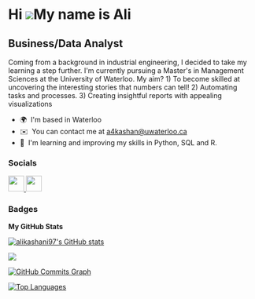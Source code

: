 Hi ![](https://user-images.githubusercontent.com/18350557/176309783-0785949b-9127-417c-8b55-ab5a4333674e.gif)My name is Ali
===========================================================================================================================

Business/Data Analyst
------------

Coming from a background in industrial engineering, I decided to take my learning a step further. I'm currently pursuing a Master's in Management Sciences at the University of Waterloo. My aim? 1) To become skilled at uncovering the interesting stories that numbers can tell! 2) Automating tasks and processes. 3) Creating insightful reports with appealing visualizations

* 🌍  I'm based in Waterloo
* ✉️  You can contact me at [a4kashan@uwaterloo.ca](mailto:a4kashan@uwaterloo.ca)
* 🧠  I'm learning and improving my skills in Python, SQL and R.

### Socials

<p align="left"> <a href="https://www.github.com/alikashani97" target="_blank" rel="noreferrer"> <picture> <source media="(prefers-color-scheme: dark)" srcset="https://raw.githubusercontent.com/danielcranney/readme-generator/main/public/icons/socials/github-dark.svg" /> <source media="(prefers-color-scheme: light)" srcset="https://raw.githubusercontent.com/danielcranney/readme-generator/main/public/icons/socials/github.svg" /> <img src="https://raw.githubusercontent.com/danielcranney/readme-generator/main/public/icons/socials/github.svg" width="32" height="32" /> </picture> </a> <a href="https://www.linkedin.com/in/seyed-ali-kashani" target="_blank" rel="noreferrer"> <picture> <source media="(prefers-color-scheme: dark)" srcset="undefined" /> <source media="(prefers-color-scheme: light)" srcset="https://raw.githubusercontent.com/danielcranney/readme-generator/main/public/icons/socials/linkedin.svg" /> <img src="https://raw.githubusercontent.com/danielcranney/readme-generator/main/public/icons/socials/linkedin.svg" width="32" height="32" /> </picture> </a></p>

### Badges

<b>My GitHub Stats</b>

<a href="http://www.github.com/alikashani97"><img src="https://github-readme-stats.vercel.app/api?username=alikashani97&show_icons=true&hide=&count_private=true&title_color=0891b2&text_color=ffffff&icon_color=0891b2&bg_color=1c1917&hide_border=true&show_icons=true" alt="alikashani97's GitHub stats" /></a>

<a href="http://www.github.com/alikashani97"><img src="https://github-readme-streak-stats.herokuapp.com/?user=alikashani97&stroke=ffffff&background=1c1917&ring=0891b2&fire=0891b2&currStreakNum=ffffff&currStreakLabel=0891b2&sideNums=ffffff&sideLabels=ffffff&dates=ffffff&hide_border=true" /></a>

<a href="http://www.github.com/alikashani97"><img src="https://github-readme-activity-graph.cyclic.app/graph?username=alikashani97&bg_color=1c1917&color=ffffff&line=0891b2&point=ffffff&area_color=1c1917&area=true&hide_border=true&custom_title=GitHub%20Commits%20Graph" alt="GitHub Commits Graph" /></a>

<a href="https://github.com/alikashani97" align="left"><img src="https://github-readme-stats.vercel.app/api/top-langs/?username=alikashani97&langs_count=10&title_color=0891b2&text_color=ffffff&icon_color=0891b2&bg_color=1c1917&hide_border=true&locale=en&custom_title=Top%20%Languages" alt="Top Languages" /></a>
